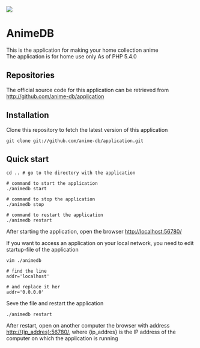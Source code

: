 <img src="http://anime-db.org/images/logo.jpg">

# AnimeDB #

This is the application for making your home collection anime<br/>
The application is for home use only
As of PHP 5.4.0

## Repositories ##

The official source code for this application can be retrieved from<br/>
<http://github.com/anime-db/application>

## Installation ##

Clone this repository to fetch the latest version of this application

    git clone git://github.com/anime-db/application.git

## Quick start ##

    cd .. # go to the directory with the application

    # command to start the application
    ./animedb start

    # command to stop the application
    ./animedb stop

    # command to restart the application
    ./animedb restart

After starting the application, open the browser <http://localhost:56780/>

If you want to access an application on your local network, you need to edit startup-file of the application

    vim ./animedb

    # find the line
    addr='localhost'

    # and replace it her 
    addr='0.0.0.0'

Seve the file and restart the application

    ./animedb restart


After restart, open on another computer the browser with address <http://{ip_addres}:56780/>, where {ip_addres} is the IP address of the computer on which the application is running
